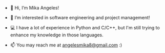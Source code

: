 - 👋 Hi, I’m Mika Angeles!
- 👀 I’m interested in software engineering and project management!
- 💻 I have a lot of experience in Python and C/C++, but I'm still trying to enhance my knowledge in those languages.

- 📫 You may reach me at angelesmika8@gmail.com :)

<!---
mikxchu/mikxchu is a ✨ special ✨ repository because its `README.md` (this file) appears on your GitHub profile.
You can click the Preview link to take a look at your changes.
--->
